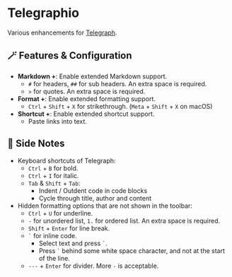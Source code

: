 # Telegraphio

Various enhancements for [Telegraph](https://telegra.ph/).

## 🪄 Features & Configuration

- **Markdown +**: Enable extended Markdown support.
    - `#` for headers, `##` for sub headers. An extra space is required.
    - `>` for quotes. An extra space is required.
- **Format +**: Enable extended formatting support.
    - `Ctrl` + `Shift` + `X` for strikethrough. (`Meta` + `Shift` + `X` on macOS)
- **Shortcut +**: Enable extended shortcut support.
    - Paste links into text.

## 📖 Side Notes

- Keyboard shortcuts of Telegraph:
    - `Ctrl` + `B` for bold.
    - `Ctrl` + `I` for italic.
    - `Tab` & `Shift` + `Tab`:
        - Indent / Outdent code in code blocks
        - Cycle through title, author and content
- Hidden formatting options that are not shown in the toolbar:
    - `Ctrl` + `U` for underline.
    - `-` for unordered list, `1.` for ordered list. An extra space is required.
    - `Shift` + `Enter` for line break.
    - `` ` `` for inline code.
        - Select text and press `` ` ``.
        - Press `` ` `` behind some white space character, and not at the start of the line.
    - `---` + `Enter` for divider. More `-` is acceptable.
